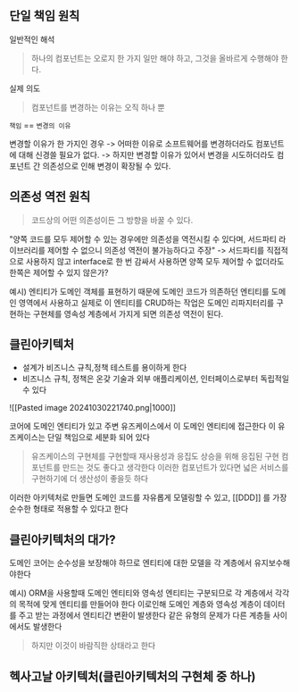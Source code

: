 
## 단일 책임 원칙

일반적인 해석
> 하나의 컴포넌트는 오로지 한 가지 일만 해야 하고, 그것을 올바르게 수행해야 한다.

실제 의도
> 컴포넌트를 변경하는 이유는 오직 하나 뿐

`책임` == `변경의 이유`


변경할 이유가 한 가지인 경우
-> 어떠한 이유로 소프트웨어를 변경하더라도 컴포넌트에 대해 신경쓸 필요가 없다.
-> 하지만 변경할 이유가 있어서 변경을 시도하더라도 컴포넌트 간 의존성으로 인해 변경이 확장될 수 있다.

## 의존성 역전 원칙

> 코드상의 어떤 의존성이든 그 방향을 바꿀 수 있다.

"양쪽 코드를 모두 제어할 수 있는 경우에만 의존성을 역전시킬 수 있다며, 서드파티 라이브러리를 제어할 수 없으니 의존성 역전이 불가능하다고 주장"
-> 서드파티를 직접적으로 사용하지 않고 interface로 한 번 감싸서 사용하면 양쪽 모두 제어할 수 없더라도 한쪽은 제어할 수 있지 않은가?


예시) 엔티티가 도메인 객체를 표현하기 때문에 도메인 코드가 의존하던 엔티티를 도메인 영역에서 사용하고
실제로 이 엔티티를 CRUD하는 작업은 도메인 리파지터리를 구현하는 구현체를 영속성 계층에서 가지게 되면 의존성 역전이 된다.


## 클린아키텍처

- 설계가 비즈니스 규칙,정책 테스트를 용이하게 한다
- 비즈니스 규칙, 정책은 온갖 기술과 외부 애플리케이션, 인터페이스로부터 독립적일 수 있다

![[Pasted image 20241030221740.png|1000]]

코어에 도메인 엔티티가 있고 주변 유즈케이스에서 이 도메인 엔티티에 접근한다
이 유즈케이스는 단일 책임으로 세분화 되어 있다

> 유즈케이스의 구현체를 구현할때 재사용성과 응집도 상승을 위해 응집된 구현 컴포넌트를 만드는 것도 좋다고 생각한다
> 이러한 컴포넌트가 있다면 넓은 서비스를 구현하기에 더 생산성이 좋을듯 하다

이러한 아키텍처로 만들면 도메인 코드를 자유롭게 모델링할 수 있고, [[DDD]] 를 가장 순수한 형태로 적용할 수 있다고 한다


## 클린아키텍처의 대가?

도메인 코어는 순수성을 보장해야 하므로 엔티티에 대한 모델을 각 계층에서 유지보수해야한다

예시) ORM을 사용할때 도메인 엔티티와 영속성 엔티티는 구분되므로 각 계층에서 각각의 목적에 맞게 엔티티를 만들어야 한다
이로인해 도메인 계층와 영속성 계층이 데이터를 주고 받는 과정에서 엔티티간 변환이 발생한다 
같은 유형의 문제가 다른 계층들 사이에서도 발생한다

> 하지만 이것이 바람직한 상태라고 한다


## 헥사고날 아키텍처(클린아키텍처의 구현체 중 하나)





